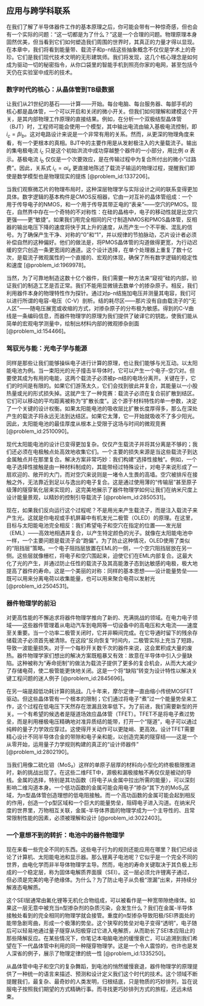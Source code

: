 ## 应用与跨学科联系

在我们了解了半导体器件工作的基本原理之后，你可能会带有一种惊奇感，但也会有一个实际的问题：“这一切都是为了什么？”这是一个合理的问题。物理原理本身固然优美，但当看到它们如何塑造我们周围的世界时，其真正的力量才得以显现。在本章中，我们将看到能量带、载流子和p-n结这些抽象概念不仅仅是学术上的奇珍。它们是我们现代技术文明的无形建筑师。我们将发现，这几个核心理念是如何成为驱动一切的秘密指令，从你口袋里的智能手机到照亮你家的电网，甚至包括今天仍在实验室中成形的技术。

### 数字时代的核心：从晶体管到TB级数据

让我们从21世纪的基石——计算——开始。每台电脑、每台服务器、每部手机的核心都是晶体管，一个可以开启和关闭的微小开关。但我们如何理解和建模这个开关，是其内部物理工作原理的直接结果。例如，在分析一个双极结型晶体管（BJT）时，工程师可能会使用一个模型，其中输出电流由输入基极电流控制，即 $i_c = \beta i_b$。这对电路设计来说是一个非常有用的关系。然而，从更深的物理角度来看，有一个更根本的真相。BJT中的主要作用是从发射极注入的大量载流子。输出的集电极电流 $i_c$ 只是这个初始洪流中成功穿越整个器件的一小部分，用比例 $\alpha$ 表示。基极电流 $i_b$ 仅仅是一个次要效应，是在传输过程中为复合所付出的微小“过路费”。因此，关系式 $i_c = \alpha i_e$ 更直接地陈述了载流子输运的物理过程，提醒我们即使是数学模型也是物理现实的提炼 [@problem_id:1337206]。

当我们观察微芯片的物理布局时，这种深层物理学与实际设计之间的联系变得更加具体。数字逻辑的基本构件是CMOS反相器，它由一对互补的晶体管组成：一个用于传导电子的NMOS，和一个用于传导其带正电的“表亲”——空穴的PMOS。现在，自然界中存在一个奇特的不对称性：在硅的晶格中，电子的移动性就是比空穴更强——更“敏捷”。如果我们用完全相同的尺寸制造NMOS和PMOS晶体管，反相器的输出电压下降的速度将快于其上升的速度，从而产生一个不平衡、混乱的信号。为了确保产生干净、对称的“0”和“1”，并以规律的节拍脉动，芯片设计者必须补偿自然的这种偏好。他们的做法是，将PMOS晶体管的沟道做得更宽，为行动迟缓的空穴创造一条更宽阔的通道。这个设计选择，在单个处理器上重复了数十亿次，是载流子微观属性的一个直接的、宏观的体现，确保了所有数字逻辑的稳定性和速度 [@problem_id:1969978]。

当然，为了可靠地制造这数十亿个器件，我们需要一种方法来“窥视”硅的内部，验证我们的制造工艺是否正常。我们不能用显微镜去数单个的掺杂原子。相反，我们利用器件本身的物理特性作为探针。通过对p-n结施加电压并测量其电容，我们可以进行所谓的电容-电压（C-V）剖析。结的耗尽区——那片没有自由载流子的“无人区”——随电压展宽或收缩的方式，对掺杂原子的分布极为敏感。得到的C-V曲线是一条编码信息，而器件物理学的原理为我们提供了破译它的钥匙，使我们能从简单的宏观电学测量中，绘制出材料内部的微观掺杂剖面 [@problem_id:154466]。

### 驾驭光与能：光电子学与能源

同样是那些让我们能够操纵电子进行计算的原理，也让我们能够与光互动。以太阳能电池为例。当一束阳光的光子撞击半导体时，它可以产生一个电子-空穴对。但要使其成为有用的电能，这两个载流子必须被p-n结的电场分离开。关键在于，它们的时间是有限的。如果它们游荡太久，它们会找到彼此并复合，其能量以一小股热量或光的形式损失掉。这就产生了一种竞赛：载流子必须在复合前扩散到结区。它们可以移动的平均距离被称为“扩散长度”。这个源于材料特性的单一参数，决定了一个关键的设计权衡。如果太阳能电池的吸收层比扩散长度厚得多，那么在深处产生的载流子将永远无法到达结区。如果它太薄，它一开始就吸收不了多少阳光。因此，太阳能电池的最佳厚度从根本上受限于这场与时间的微观竞赛 [@problem_id:2510090]。

现代太阳能电池的设计已变得更加复杂。仅仅产生载流子并将其分离是不够的；我们还必须在电极触点处高效地收集它们。一个主要的损失来源是当这些载流子到达金属触点并在那里复合。解决方案非常巧妙：我们构建“选择性接触”。例如，一个电子选择性接触是由一种材料制成的，其能带经过特殊设计，对电子来说形成了一扇欢迎的、敞开的大门，而对空穴来说则是一堵令人生畏的高墙。空穴被排斥在接触之外，无法靠近到足以与逸出的电子复合。这是通过使用薄的“传输层”甚至原子级薄的隧穿氧化层来实现的，这完美地展示了器件物理学如何让我们在纳米尺度上设计能量景观，以精妙的控制引导载流子 [@problem_id:2850531]。

现在，如果我们反向运行这个过程呢？不是用光来产生载流子，而是注入载流子来产生光。这就是你电视或手机屏幕中有机发光二极管（OLED）的原理。在这里，目标与太阳能电池完全相反：我们希望电子和空穴在指定的位置——发光层（EML）——高效地相遇并复合，以产生特定颜色的光子。就像在太阳能电池中一样，一个主要问题是载流子会“跑偏”。为了防止这种情况，OLED使用了类似的“阻挡层”策略。一个电子阻挡层放置在EML的一侧，一个空穴阻挡层放在另一侧。这些层就像栅栏，将电子和空穴围起来，迫使它们在EML内部复合。这最大化了光的产生，并通过防止任性的载流子及其高能激子态到达敏感的电极，极大地提高了器件的寿命。这是一个美丽的对称：同样的基本思想——设计能量势垒——既可以用来分离电荷以收集能量，也可以用来聚合电荷以发射光 [@problem_id:2504531]。

### 器件物理学的前沿

对更高性能的不懈追求将器件物理学推向了新的、充满挑战的领域。在电力电子领域——这些器件管理着从电动汽车到电网等一切设备中的高电压和大电流——速度至关重要。当一个功率二极管关闭时，它并非瞬间完成。在它导通时留下的残余存储载流子必须首先被清除。在这段“反向恢复”时间内，二极管实际上充当了短路，导致一波能量损失。对于一个每秒开关数千次的器件来说，这会累积成大量的废热。器件物理学家们想出的解决方案既粗暴又有效：故意在半导体中引入少量缺陷。这种被称为“寿命扼制”的做法为载流子提供了更多的复合机会，从而大大减少了存储电荷，使二极管能更快地关闭。这是一个将“缺陷”转变为设计特性以解决关键工程问题的迷人例子 [@problem_id:2845696]。

在另一端是超低功耗计算的挑战。几十年来，摩尔定律一直由缩小传统MOSFET驱动。但这些晶体管有一个根本的限制；它们通过将电子“煮”过一个能量势垒来工作，这个过程在低电压下天然存在泄漏且效率低下。为了前进，我们需要新型的开关。一个有希望的候选者是隧道场效应晶体管（TFET）。TFET不是将电子煮过势垒，而是利用栅极电压精确地对准异质结的能带，打开一个“隧道”，电子可以通过纯粹的量子力学效应穿过。这使得开关动作可以更陡峭、更高效。设计TFET需要精心设计不同半导体合金的带隙和电子亲和能，以创造完美的隧穿结——这是一个从零开始，运用量子力学规则构建的真正的“设计师器件” [@problem_id:2802190]。

当我们用像二硫化钼（MoS₂）这样的单原子层厚的材料向小型化的终极极限推进时，新的挑战出现了。在这些二维FET中，源极和漏极接触不再仅仅是被动的导线。金属的选择，特别是其功函数（将电子从金属中拉出所需的能量），可以深刻影响二维沟道本身。一个低功函数的金属可能会用电子“掺杂”其下方的MoS₂区域，为n型晶体管创造理想的低电阻接触。而一个高功函数的金属可能会起到相反的作用，创造一个p型区域和一个巨大的能量势垒，阻碍电子进入沟道。在纳米尺度的世界里，万物相互关联，金属-半导体界面的物理学成为一个主导性的、且常常限制性能的因素，必须被理解和设计 [@problem_id:3022403]。

### 一个意想不到的转折：电池中的器件物理学

现在来看一些完全不同的东西。这些电子行为的规则还能应用在哪里？我们已经谈论了计算机、太阳能电池和显示器。那么锂离子电池呢？它似乎是一个完全不同的世界，由电化学而非半导体物理学主导。然而，电池的寿命关键取决于其负极上形成的一个稳定层，称为固体电解质界面膜（SEI）。这一层必须允许锂离子通过，但必须是完美的电子绝缘体。为什么？为了防止电子从负极“泄漏”出来，并持续分解液态电解质。

这个SEI层通常由氟化锂等无机化合物组成，可以被看作是一种宽带隙绝缘体。如果这一层无意中被充当n型掺杂剂的杂质污染，会发生什么？我们在金属-半导体接触处看到的完全相同的物理学就会接管。重度的n型掺杂导致阳极/SEI界面处的能带急剧弯曲，形成一个极薄的势垒。这个狭窄的势垒对电子变得“透明”，电子随后可以轻易地通过量子隧穿从阳极穿过它进入电解质，从而助长了SEI本应阻止的那些降解反应。在某些情况下，你笔记本电脑电池的缓慢衰亡，可以追溯到我们希望在下一代晶体管中利用的同一种隧穿物理学。这是一个令人震惊的，也许也是发人深省的例子，展示了物理定律的统一性 [@problem_id:1335250]。

从晶体管中电子和空穴的复杂舞蹈，到电池的悄然缓慢衰退，器件物理学的原理提供了一种统一的语言来描述、预测和设计定义我们这个时代的技术。这个领域不断提醒我们，最复杂、最奇妙的人类发明，归根结底，只是物质的巧妙排列，旨在说服电子按照我们期望的方式精确行事。而寻找更巧妙排列方式的旅程，还远未结束。